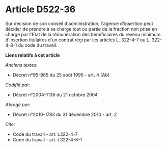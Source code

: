 # Article D522-36

Sur décision de son conseil d'administration, l'agence d'insertion peut décider de prendre à sa charge tout ou partie de la
fraction non prise en charge par l'Etat de la rémunération des bénéficiaires du revenu minimum d'insertion titulaires d'un
contrat régi par les articles L. 322-4-7 ou L. 322-4-8-1 du code du travail.

**Liens relatifs à cet article**

_Anciens textes_:

  - Décret n°95-985 du 25 août 1995 - art. 4 (Ab)

_Codifié par_:

  - Décret n°2004-1136 du 21 octobre 2004

_Abrogé par_:

  - Décret n°2010-1783 du 31 décembre 2010 - art. 2

_Cite_:

  - Code du travail - art. L322-4-7
  - Code du travail - art. L322-4-8-1

